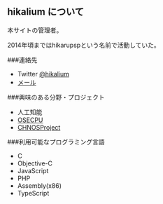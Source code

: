 ## hikalium について
本サイトの管理者。

2014年頃まではhikarupspという名前で活動していた。

###連絡先
- Twitter [@hikalium](https://twitter.com/hikalium)
- [メール](http://www.google.com/recaptcha/mailhide/d?k=01yF1wjvVvLnxWlfEQMOF2zQ==&c=d-VnSZYkm6qwCuGbRwSRJatIbG6ItgzPgWaqncVxy4A=)

###興味のある分野・プロジェクト
- 人工知能
- [OSECPU](http://osecpu.osask.jp/wiki/)
- [CHNOSProject](http://chnosproject.osdn.jp/wiki147u/index.php)

###利用可能なプログラミング言語
- C
- Objective-C
- JavaScript
- PHP
- Assembly(x86)
- TypeScript


